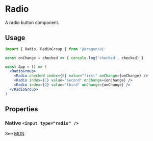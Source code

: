 # Radio

A radio button component.

## Usage

```jsx
import { Radio, RadioGroup } from '@aragon/ui'

const onChange = checked => { console.log('checked', checked) }

const App = () => (
  <RadioGroup>
    <Radio checked index={0} value="first" onChange={onChange} />
    <Radio index={1} value="second" onChange={onChange} />
    <Radio index={2} value="third" onChange={onChange} />
  </RadioGroup>
)
```

## Properties

### Native `<input type="radio" />`

See [MDN](https://developer.mozilla.org/en-US/docs/Web/HTML/Element/input).
